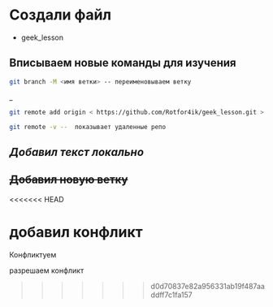 # Создали файл

* geek_lesson

## Вписываем новые команды для изучения
```sh
git branch -M <имя ветки> -- переименовываем ветку
  ```
_
  ```sh
git remote add origin < https://github.com/Rotfor4ik/geek_lesson.git > -- по умолчанию выставляем наш репозиторий
  ```
```sh
git remote -v --  показывает удаленные репо
  ```

## *Добавил текст локально*

## ~~Добавил новую ветку~~ 

<<<<<<< HEAD

добавил конфликт
=======
Конфликтуем

разрешаем конфликт
>>>>>>> d0d70837e82a956331ab19f487aaddff7c1fa157
